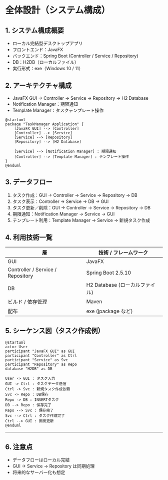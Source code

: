 # 全体設計（システム構成）

## 1. システム構成概要
- ローカル完結型デスクトップアプリ  
- フロントエンド：JavaFX  
- バックエンド：Spring Boot (Controller / Service / Repository)  
- DB：H2DB（ローカルファイル）  
- 実行形式：exe（Windows 10 / 11）

## 2. アーキテクチャ構成
- JavaFX GUI → Controller → Service → Repository → H2 Database  
- Notification Manager：期限通知  
- Template Manager：タスクテンプレート操作

```plantuml
@startuml
package "TaskManager Application" {
    [JavaFX GUI] --> [Controller]
    [Controller] --> [Service]
    [Service] --> [Repository]
    [Repository] --> [H2 Database]

    [Service] --> [Notification Manager] : 期限通知
    [Controller] --> [Template Manager] : テンプレート操作
}
@enduml
```

## 3. データフロー
1. タスク作成：GUI → Controller → Service → Repository → DB  
2. タスク表示：Controller → Service → DB → GUI  
3. タスク更新／削除：GUI → Controller → Service → Repository → DB  
4. 期限通知：Notification Manager → Service → GUI  
5. テンプレート利用：Template Manager → Service → 新規タスク作成  

## 4. 利用技術一覧
| 層 | 技術 / フレームワーク |
|----|--------------------|
| GUI | JavaFX |
| Controller / Service / Repository | Spring Boot 2.5.10 |
| DB | H2 Database (ローカルファイル) |
| ビルド / 依存管理 | Maven |
| 配布 | exe (jpackage など) |

## 5. シーケンス図（タスク作成例）

```plantuml
@startuml
actor User
participant "JavaFX GUI" as GUI
participant "Controller" as Ctrl
participant "Service" as Svc
participant "Repository" as Repo
database "H2DB" as DB

User -> GUI : タスク入力
GUI -> Ctrl : タスクデータ送信
Ctrl -> Svc : 新規タスク作成依頼
Svc -> Repo : DB保存
Repo -> DB : INSERTタスク
DB --> Repo : 保存完了
Repo --> Svc : 保存完了
Svc --> Ctrl : タスク作成完了
Ctrl --> GUI : 画面更新
@enduml
```

---

## 6. 注意点
- データフローはローカル完結  
- GUI → Service → Repository は同期処理  
- 将来的なサーバー化も想定
